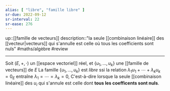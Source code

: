 ```yaml
---
alias: [ "libre", "famille libre" ]
sr-due: 2022-09-12
sr-interval: 22
sr-ease: 276
---
```

up::[[famille de vecteurs]]
description::"la seule [[combinaison linéaire]] des [[vecteur|vecteurs]] qui s'annulle est celle où tous les coefficients sont nuls"
#maths/algèbre #review 

----
Soit $(E, +, \cdot)$ un [[espace vectoriel]] réel, et $\{u_1,\ldots,u_k\}$ une [[famille de vecteurs]] de $E$
La famille $\{u_1,\ldots,u_k\}$ est _libre_ ssi la relation $\lambda_1u_1+\cdots+\lambda_ku_k = 0_E$ entraîne $\lambda_1 = \cdots = \lambda_k = 0$,
C'est-à-dire lorsque la seule [[combinaison linéaire]] des $u_i$ qui s'annule est celle dont **tous les coefficents sont nuls**.
